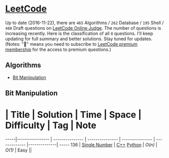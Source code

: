 # [LeetCode](https://leetcode.com/problemset/algorithms/) 

Up to date (2016-11-22), there are `465` Algorithms / `262` Database / `195` Shell  / `460` Draft questions on [LeetCode Online Judge](https://leetcode.com/). 
The number of questions is increasing recently.
Here is the classification of all `0` questions.
I'll keep updating for full summary and better solutions. Stay tuned for updates.
(Notes: "📖" means you need to subscribe to [LeetCode premium membership](https://leetcode.com/subscribe/) for the access to premium questions.)

## Algorithms

* [Bit Manipulation](https://github.com/ZhyZhao/leetcode#bit-manipulation)




## Bit Manipulation
  #  | Title           |  Solution       |  Time           | Space           | Difficulty    | Tag          | Note
-----|---------------- | --------------- | --------------- | --------------- | ------------- |--------------| -----
136 | [Single Number](https://leetcode.com/problems/single-number/) | [C++](./C++/single-number.cpp) [Python](./Python/single-number.py) | _O(n)_       | _O(1)_          | Easy         ||




